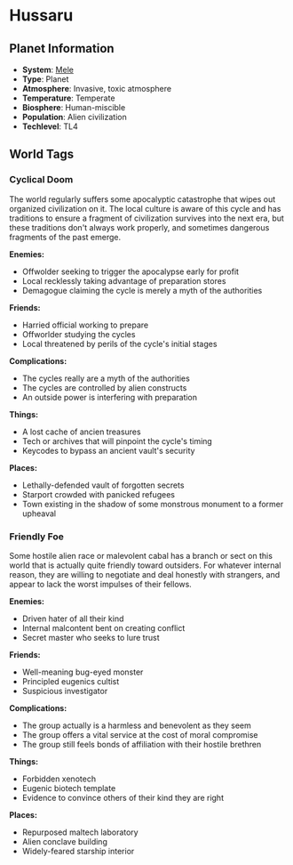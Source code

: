 # Hussaru

## Planet Information
- **System**: [Mele](../../system--mele.md)
- **Type**: Planet
- **Atmosphere**: Invasive, toxic atmosphere
- **Temperature**: Temperate
- **Biosphere**: Human-miscible
- **Population**: Alien civilization
- **Techlevel**: TL4

## World Tags

### Cyclical Doom

The world regularly suffers some apocalyptic catastrophe that wipes out organized civilization on it. The local culture is aware of this cycle and has traditions to ensure a fragment of civilization survives into the next era, but these traditions don't always work properly, and sometimes dangerous fragments of the past emerge.

**Enemies:**
- Offwolder seeking to trigger the apocalypse early for profit
- Local recklessly taking advantage of preparation stores
- Demagogue claiming the cycle is merely a myth of the authorities

**Friends:**
- Harried official working to prepare
- Offworlder studying the cycles
- Local threatened by perils of the cycle's initial stages

**Complications:**
- The cycles really are a myth of the authorities
- The cycles are controlled by alien constructs
- An outside power is interfering with preparation

**Things:**
- A lost cache of ancien treasures
- Tech or archives that will pinpoint the cycle's timing
- Keycodes to bypass an ancient vault's security

**Places:**
- Lethally-defended vault of forgotten secrets
- Starport crowded with panicked refugees
- Town existing in the shadow of some monstrous monument to a former upheaval

### Friendly Foe

Some hostile alien race or malevolent cabal has a branch or sect on this world that is actually quite friendly toward outsiders. For whatever internal reason, they are willing to negotiate and deal honestly with strangers, and appear to lack the worst impulses of their fellows.

**Enemies:**
- Driven hater of all their kind
- Internal malcontent bent on creating conflict
- Secret master who seeks to lure trust

**Friends:**
- Well-meaning bug-eyed monster
- Principled eugenics cultist
- Suspicious investigator

**Complications:**
- The group actually is a harmless and benevolent as they seem
- The group offers a vital service at the cost of moral compromise
- The group still feels bonds of affiliation with their hostile brethren

**Things:**
- Forbidden xenotech
- Eugenic biotech template
- Evidence to convince others of their kind they are right

**Places:**
- Repurposed maltech laboratory
- Alien conclave building
- Widely-feared starship interior

